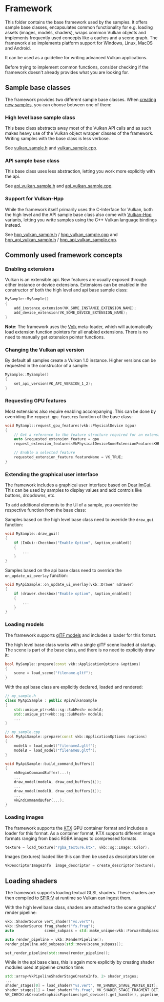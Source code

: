 <!--
- Copyright (c) 2023, Sascha Willems
-
- SPDX-License-Identifier: Apache-2.0
-
- Licensed under the Apache License, Version 2.0 the "License";
- you may not use this file except in compliance with the License.
- You may obtain a copy of the License at
-
-     http://www.apache.org/licenses/LICENSE-2.0
-
- Unless required by applicable law or agreed to in writing, software
- distributed under the License is distributed on an "AS IS" BASIS,
- WITHOUT WARRANTIES OR CONDITIONS OF ANY KIND, either express or implied.
- See the License for the specific language governing permissions and
- limitations under the License.
-
-->

# Framework <!-- omit in toc -->

This folder contains the base framework used by the samples. It offers sample base classes, encapsulates common functionality for e.g. loading assets (images, models, shaders), wraps common Vulkan objects and implements frequently used concepts like a caches and a scene graph. The framework also implements platform support for Windows, Linux, MacOS and Android.

It can be used as a guideline for writing advanced Vulkan applications.

Before trying to implement common functions, consider checking if the framework doesn't already provides what you are looking for.

## Sample base classes

The framework provides two different sample base classes. When [creating new samples](../scripts/README.md), you can choose between one of them:

### High level base sample class

This base class abstracts away most of the Vulkan API calls and as such makes heavy use of the Vulkan object wrapper classes of the framework. Writing samples with the base class is less verbose.

See [vulkan_sample.h](./vulkan_sample.h) and [vulkan_sample.cpp](./vulkan_sample.cpp).

### API sample base class

This base class uses less abstraction, letting you work more explicitly with the api. 

See [api_vulkan_sample.h](./api_vulkan_sample.h) and [api_vulkan_sample.cpp](./api_vulkan_sample.cpp).

### Support for Vulkan-Hpp

While the framework itself primarily uses the C-Interface for Vulkan, both the high level and the API sample base class also come with [Vulkan-Hpp](https://github.com/KhronosGroup/Vulkan-Hpp) variants, letting you write samples using the C++ Vulkan language bindings instead.

See [hpp_vulkan_sample.h](./hpp_vulkan_sample.h) / [hpp_vulkan_sample.cpp](./hpp_vulkan_sample.cpp) and [hpp_api_vulkan_sample.h](./hpp_api_vulkan_sample.h) / [hpp_api_vulkan_sample.cpp](./hpp_api_vulkan_sample.cpp).

## Commonly used framework concepts

### Enabling extensions

Vulkan is an extensible api. New features are usually exposed through either instance or device extensions. Extensions can be enabled in the constructor of both the high level and api base sample class:

```cpp
MySample::MySample()
{
    add_instance_extension(VK_SOME_INSTANCE_EXTENSION_NAME);
	add_device_extension(VK_SOME_DEVICE_EXTENSION_NAME);
}
```

**Note:** The framework uses the [Volk](https://github.com/zeux/volk) meta-loader, which will automatically load extension function pointers for all enabled extensions. There is no need to manually get extension pointer functions.

### Changing the Vulkan api version

By default all samples create a Vulkan 1.0 instance. Higher versions can be requested in the constructor of a sample:

```cpp
MySample::MySample()
{
    set_api_version(VK_API_VERSION_1_2);
}
```

### Requesting GPU features

Most extensions also require enabling accompanying. This can be done by overriding the `request_gpu_features` function of the base class:

```cpp
void MySampl::request_gpu_features(vkb::PhysicalDevice &gpu)
{
    // Get a reference to the feature structure required for an extension
	auto &requested_extension_feature = gpu
    request_extension_features<VkPhysicalDeviceSomeExtensionFeaturesKHR>(VK_STRUCTURE_TYPE_PHYSICAL_DEVICE_SOME_EXTENSION_FEATURES_KHR);

    // Enable a selected feature
	requested_extension_feature.featureName = VK_TRUE;
}
```

### Extending the graphical user interface

The framework includes a graphical user interface based on [Dear ImGui](https://github.com/ocornut/imgui). This can be used by samples to display values and add controls like buttons, dropdowns, etc.

To add additional elements to the UI of a sample, you override the respective function from the base class:

Samples based on the high level base class need to override the `draw_gui` function:

```cpp
void MySample::draw_gui()
{
    if (ImGui::Checkbox("Enable Option", &option_enabled))
    {
        ...
    }
}
```

Samples based on the api base class need to override the `on_update_ui_overlay` function:

```cpp
void MyApiSample::on_update_ui_overlay(vkb::Drawer &drawer)
{
 	if (drawer.checkbox("Enable option", &option_enabled))
	{
        ...
	}
}
```

### Loading models

The framework supports [glTF models](https://www.khronos.org/gltf/) and includes a loader for this format.

The high level base class works with a single glTF scene loaded at startup. The scene is part of the base class, and there is no need to explicitly draw it:

```cpp
bool MySample::prepare(const vkb::ApplicationOptions &options)
{
    scene = load_scene("filename.gltf");
}
```

With the api base class are explicitly declared, loaded and rendered:

```cpp
// my_sample.h
class MyApiSample : public ApiVulkanSample
{
    std::unique_ptr<vkb::sg::SubMesh> modelA;
    std::unique_ptr<vkb::sg::SubMesh> modelB;
    ...
}

// my_sample.cpp
bool MyApiSample::prepare(const vkb::ApplicationOptions &options)
{
    modelA = load_model("filenameA.gltf");
    modelB = load_model("filenameB.gltf");
}

void MyApiSample::build_command_buffers()
{
    vkBeginCommandBuffer(...);
    ...
    draw_model(modelA, draw_cmd_buffers[i]);
    ...
    draw_model(modelB, draw_cmd_buffers[i]);
    ...
    vkEndCommandBufer(...);
}
```

### Loading images

The framework supports the [KTX](https://www.khronos.org/ktx/) GPU container format and includes a loader for this format. As a container format, KTX supports different image formats ranging from basic RGBA images to compressed formats.

```cpp
texture = load_texture("rgba_texture.ktx", vkb::sg::Image::Color);
```

Images (textures) loaded like this can then be used as descriptors later on:

```cpp
VkDescriptorImageInfo  image_descriptor = create_descriptor(texture);
```

## Loading shaders

The framework supports loading textual GLSL shaders. These shaders are then compiled to [SPIR-V](https://registry.khronos.org/SPIR-V/specs/unified1/SPIRV.html) at runtime so Vulkan can ingest them.

With the high level base class, shaders are attached to the scene graphics' render pipeline:

```cpp
vkb::ShaderSource vert_shader("vs.vert");
vkb::ShaderSource frag_shader("fs.frag");
auto              scene_subpass = std::make_unique<vkb::ForwardSubpass>(get_render_context(), std::move(vert_shader), std::move(frag_shader), *scene, *camera);

auto render_pipeline = vkb::RenderPipeline();
render_pipeline.add_subpass(std::move(scene_subpass));

set_render_pipeline(std::move(render_pipeline));
```

While in the api base class, this is again more explicitly by creating shader modules used at pipeline creation time:

```cpp
std::array<VkPipelineShaderStageCreateInfo, 2> shader_stages;
...
shader_stages[0] = load_shader("vs.vert", VK_SHADER_STAGE_VERTEX_BIT);
shader_stages[1] = load_shader("fs.frag", VK_SHADER_STAGE_FRAGMENT_BIT);
VK_CHECK(vkCreateGraphicsPipelines(get_device().get_handle(), pipeline_cache, 1, &pipeline_create_info, nullptr, &pipeline));
```